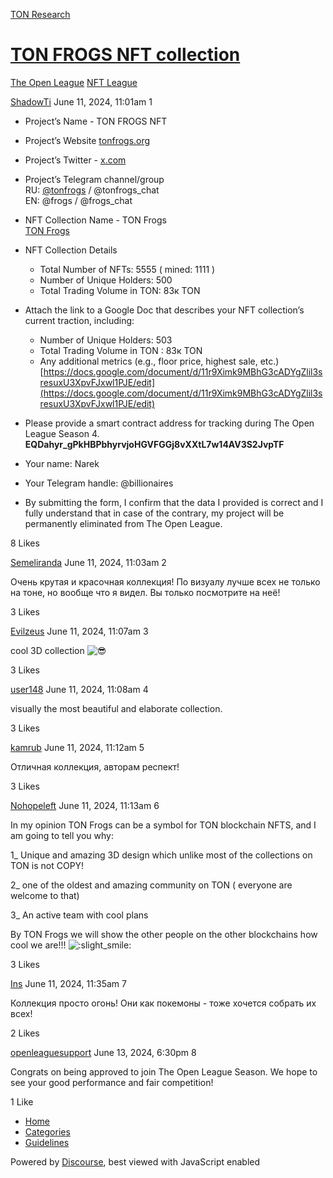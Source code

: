 [TON Research](/)

# [TON FROGS NFT collection](/t/ton-frogs-nft-collection/24895)

[The Open League](/c/the-open-league/nft-battle/62)  [NFT League](/c/the-open-league/nft-battle/62) 

    

[ShadowTi](https://tonresear.ch/u/ShadowTi)  June 11, 2024, 11:01am  1

*   Project’s Name - TON FROGS NFT
    
*   Project’s Website [tonfrogs.org](http://tonfrogs.org)
    
*   Project’s Twitter - [x.com](https://x.com/tonfrogs)
    
*   Project’s Telegram channel/group  
    RU: [@tonfrogs](/u/tonfrogs) / @tonfrogs\_chat  
    EN: @frogs / @frogs\_chat
    
*   NFT Collection Name - TON Frogs  
    [TON Frogs](https://getgems.io/tonfrogs)
    
*   NFT Collection Details
    
    *   Total Number of NFTs: 5555 ( mined: 1111 )
    *   Number of Unique Holders: 500
    *   Total Trading Volume in TON: 83к TON
*   Attach the link to a Google Doc that describes your NFT collection’s current traction, including:
    
    *   Number of Unique Holders: 503
    *   Total Trading Volume in TON : 83к TON
    *   Any additional metrics (e.g., floor price, highest sale, etc.)  
        [https://docs.google.com/document/d/11r9Ximk9MBhG3cADYgZlil3sresuxU3XpvFJxwl1PJE/edit](https://docs.google.com/document/d/11r9Ximk9MBhG3cADYgZlil3sresuxU3XpvFJxwl1PJE/edit)
*   Please provide a smart contract address for tracking during The Open League Season 4. **EQDahyr\_gPkHBPbhyrvjoHGVFGGj8vXXtL7w14AV3S2JvpTF**
    
*   Your name: Narek
    
*   Your Telegram handle: @billionaires
    
*   By submitting the form, I confirm that the data I provided is correct and I fully understand that in case of the contrary, my project will be permanently eliminated from The Open League.
    

  8 Likes

[Semeliranda](https://tonresear.ch/u/Semeliranda) June 11, 2024, 11:03am  2

Очень крутая и красочная коллекция! По визуалу лучше всех не только на тоне, но вообще что я видел. Вы только посмотрите на неё!

  3 Likes

[Evilzeus](https://tonresear.ch/u/Evilzeus) June 11, 2024, 11:07am  3

cool 3D collection ![:sunglasses:](https://tonresear.ch/images/emoji/twitter/sunglasses.png?v=12 ":sunglasses:")

  3 Likes

[user148](https://tonresear.ch/u/user148) June 11, 2024, 11:08am  4

visually the most beautiful and elaborate collection.

  3 Likes

[kamrub](https://tonresear.ch/u/kamrub) June 11, 2024, 11:12am  5

Отличная коллекция, авторам респект!

  3 Likes

[Nohopeleft](https://tonresear.ch/u/Nohopeleft) June 11, 2024, 11:13am  6

In my opinion TON Frogs can be a symbol for TON blockchain NFTS, and I am going to tell you why:

1\_ Unique and amazing 3D design which unlike most of the collections on TON is not COPY!

2\_ one of the oldest and amazing community on TON ( everyone are welcome to that)

3\_ An active team with cool plans

By TON Frogs we will show the other people on the other blockchains how cool we are!!! ![:slight_smile:](https://tonresear.ch/images/emoji/twitter/slight_smile.png?v=12 ":slight_smile:")

  3 Likes

[Ins](https://tonresear.ch/u/Ins) June 11, 2024, 11:35am  7

Коллекция просто огонь! Они как покемоны - тоже хочется собрать их всех!

  2 Likes

[openleaguesupport](https://tonresear.ch/u/openleaguesupport) June 13, 2024, 6:30pm  8

Congrats on being approved to join The Open League Season. We hope to see your good performance and fair competition!

  1 Like

*   [Home](/)
*   [Categories](/categories)
*   [Guidelines](/guidelines)

Powered by [Discourse](https://www.discourse.org), best viewed with JavaScript enabled
